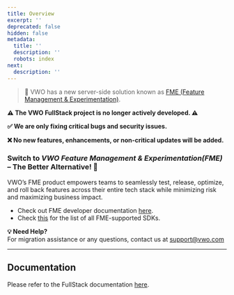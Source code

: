 ```yaml
---
title: Overview
excerpt: ''
deprecated: false
hidden: false
metadata:
  title: ''
  description: ''
  robots: index
next:
  description: ''
---
```

> 🚧 VWO has a new server-side solution known as  [FME (Feature Management & Experimentation)](https://developers.vwo.com/v2/docs/).

**⚠️ The VWO FullStack project is no longer actively developed. ⚠️**

**✅ We are only fixing critical bugs and security issues.**

**❌ No new features, enhancements, or non-critical updates will be added.**

### Switch to *VWO Feature Management & Experimentation(FME)* – The Better Alternative! 🚀

VWO’s FME product empowers teams to seamlessly test, release, optimize, and roll back features across their entire tech stack while minimizing risk and maximizing business impact.

* Check out FME developer documentation [here](https://developers.vwo.com/v2/docs/fme-overview).
* Check [this](https://developers.vwo.com/v2/docs/sdks-release-info) for the list of all FME-supported SDKs.

**💡 Need Help?**\
For migration assistance or any questions, contact us at [support@vwo.com](support@vwo.com)

***

## Documentation

Please refer to the FullStack documentation [here](https://developers.vwo.com/docs/fullstack-overview).
